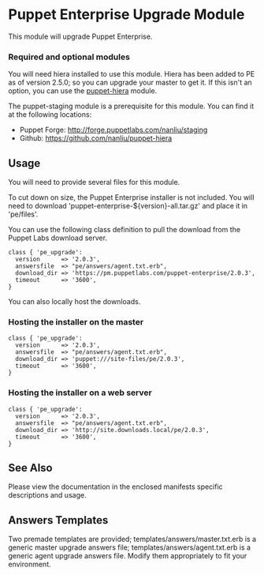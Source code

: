 Puppet Enterprise Upgrade Module
================================

This module will upgrade Puppet Enterprise.

### Required and optional modules

You will need hiera installed to use this module. Hiera has been added to PE
as of version 2.5.0; so you can upgrade your master to get it. If this isn't
an option, you can use the [puppet-hiera][puppet-hiera] module.

[puppet-hiera]: https://github.com/nanliu/puppet-hiera "Puppet module to install hiera"

The puppet-staging module is a prerequisite for this module. You can find it at
the following locations:

  * Puppet Forge: http://forge.puppetlabs.com/nanliu/staging
  * Github: https://github.com/nanliu/puppet-hiera

Usage
-----

You will need to provide several files for this module.

To cut down on size, the Puppet Enterprise installer is not included. You will
need to download 'puppet-enterprise-${version}-all.tar.gz' and place it in
'pe/files'.


You can use the following class definition to pull the download from the
Puppet Labs download server.

    class { 'pe_upgrade':
      version      => '2.0.3',
      answersfile  => "pe/answers/agent.txt.erb",
      download_dir => 'https://pm.puppetlabs.com/puppet-enterprise/2.0.3',
      timeout      => '3600',
    }

You can also locally host the downloads.

### Hosting the installer on the master

    class { 'pe_upgrade':
      version      => '2.0.3',
      answersfile  => "pe/answers/agent.txt.erb",
      download_dir => 'puppet:///site-files/pe/2.0.3',
      timeout      => '3600',
    }

### Hosting the installer on a web server

    class { 'pe_upgrade':
      version      => '2.0.3',
      answersfile  => "pe/answers/agent.txt.erb",
      download_dir => 'http://site.downloads.local/pe/2.0.3',
      timeout      => '3600',
    }

See Also
--------

Please view the documentation in the enclosed manifests specific descriptions
and usage.

Answers Templates
-----------------

Two premade templates are provided; templates/answers/master.txt.erb is a
generic master upgrade answers file; templates/answers/agent.txt.erb is a
generic agent upgrade answers file. Modify them appropriately to fit your
environment.
